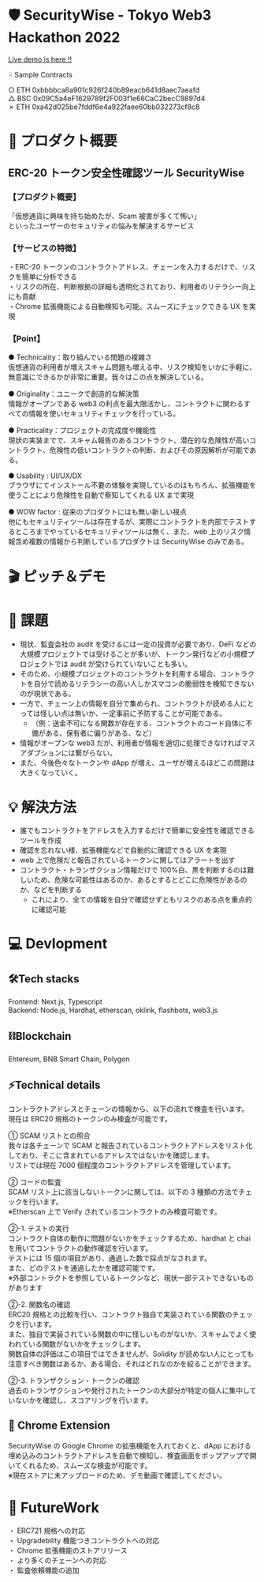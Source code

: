 # 🛡 SecurityWise - Tokyo Web3 Hackathon 2022

[Live demo is here !!](https://hackathon-akindo-security.vercel.app/)

☟ Sample Contracts

○ ETH 0xbbbbca6a901c926f240b89eacb641d8aec7aeafd  
△ BSC 0x09C5a4eF1629789f2F003f1e66CaC2becC9897d4  
✗ ETH 0xa42d025be7fddf6e4a922faee60bb032273cf8c8

# 🚀 プロダクト概要

## ERC-20 トークン安全性確認ツール SecurityWise

### 【プロダクト概要】

「仮想通貨に興味を持ち始めたが、Scam 被害が多くて怖い」  
といったユーザーのセキュリティの悩みを解決するサービス

### 【サービスの特徴】

・ERC-20 トークンのコントラクトアドレス、チェーンを入力するだけで、リスクを簡単に分析できる  
・リスクの所在、判断根拠の詳細も透明化されており、利用者のリテラシー向上にも貢献  
・Chrome 拡張機能による自動検知も可能。スムーズにチェックできる UX を実現

### 【Point】

● Technicality：取り組んでいる問題の複雑さ  
仮想通貨の利用者が増えスキャム問題も増える中、リスク検知をいかに手軽に、無意識にできるかが非常に重要。我々はこの点を解決している。

● Originality：ユニークで創造的な解決策  
情報がオープンである web3 の利点を最大限活かし、コントラクトに関わるすべての情報を使いセキュリティチェックを行っている。

● Practicality：プロジェクトの完成度や機能性  
現状の実装までで、スキャム報告のあるコントラクト、潜在的な危険性が高いコントラクト、危険性の低いコントラクトの判断、およびその原因解析が可能である。

● Usability : UI/UX/DX  
ブラウザにてインストール不要の体験を実現しているのはもちろん、拡張機能を使うことにより危険性を自動で察知してくれる UX まで実現

● WOW factor : 従来のプロダクトにはも無い新しい視点  
他にもセキュリティツールは存在するが、実際にコントラクトを内部でテストするところまでやっているセキュリティツールは無く、また、web 上のリスク情報含め複数の情報から判断しているプロダクトは SecurityWise のみである。

# 🎬 ピッチ＆デモ

# 💬 課題

- 現状、監査会社の audit を受けるには一定の投資が必要であり、DeFi などの大規模プロジェクトでは受けることが多いが、トークン発行などの小規模プロジェクトでは audit が受けられていないことも多い。
- そのため、小規模プロジェクトのコントラクトを利用する場合、コントラクトを自分で読めるリテラシーの高い人しかスマコンの脆弱性を検知できないのが現状である。
- 一方で、チェーン上の情報を自分で集められ、コントラクトが読める人にとっては怪しい点は無いか、一定事前に予防することが可能である。
  - （例：送金不可になる関数が存在する、コントラクトのコード自体に不備がある、保有者に偏りがある、など）
- 情報がオープンな web3 だが、利用者が情報を適切に処理できなければマスアダプションには繋がらない。
- また、今後色々なトークンや dApp が増え、ユーザが増えるほどこの問題は大きくなっていく。

# 💡 解決方法

- 誰でもコントラクトをアドレスを入力するだけで簡単に安全性を確認できるツールを作成
- 確認を忘れない様、拡張機能などで自動的に確認できる UX を実現
- web 上で危険だと報告されているトークンに関してはアラートを出す
- コントラクト・トランザクション情報だけで 100%白、黒を判断するのは難しいため、危険な可能性はあるのか、あるとするとどこに危険性があるのか、などを判断する
  - これにより、全ての情報を自分で確認せずともリスクのある点を重点的に確認可能

# 💻 Devlopment

## 🛠Tech stacks

Frontend: Next.js, Typescript  
Backend: Node.js, Hardhat, etherscan, oklink, flashbots, web3.js

## ⛓Blockchain

Ehtereum, BNB Smart Chain, Polygon

## ⚡️Technical details

コントラクトアドレスとチェーンの情報から、以下の流れで検査を行います。  
現在は ERC20 規格のトークンのみ検査が可能です。

① SCAM リストとの照合  
我々は各チェーンで SCAM と報告されているコントラクトアドレスをリスト化しており、そこに含まれているアドレスではないかを確認します。  
リストでは現在 7000 個程度のコントラクトアドレスを管理しています。

② コードの監査  
SCAM リスト上に該当しないトークンに関しては、以下の 3 種類の方法でチェックを行います。  
※Etherscan 上で Verify されているコントラクトのみ検査可能です。

②-1. テストの実行  
コントラクト自体の動作に問題がないかをチェックするため、hardhat と chai を用いてコントラクトの動作確認を行います。  
テストには 15 個の項目があり、通過した数で採点がなされます。  
また、どのテストを通過したかを確認可能です。  
※外部コントラクトを参照しているトークンなど、現状一部テストできないものがあります

②-2. 関数名の確認  
ERC20 規格との比較を行い、コントラクト独自で実装されている関数のチェックを行います。  
また、独自で実装されている関数の中に怪しいものがないか、スキャムでよく使われている関数がないかをチェックします。  
関数自体の評価はこの項目ではできませんが、Solidity が読めない人にとっても注意すべき関数はあるか、ある場合、それはどれなのかを絞ることができます。

②-3. トランザクション・トークンの確認  
過去のトランザクションや発行されたトークンの大部分が特定の個人に集中していないかを確認し、スコアリングを行います。

## 🧩 Chrome Extension

SecurityWise の Google Chrome の拡張機能を入れておくと、dApp における埋め込みのコントラクトアドレスを自動で検知し、検査画面をポップアップで開いてくれるため、スムーズな検査が可能です。  
※現在ストアに未アップロードのため、デモ動画で確認してください。

# 🌈 FutureWork

・ ERC721 規格への対応  
・ Upgradebility 機能つきコントラクトへの対応  
・ Chrome 拡張機能のストアリリース  
・ より多くのチェーンへの対応  
・ 監査依頼機能の追加
